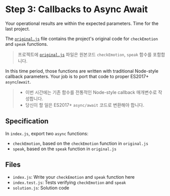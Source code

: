 # Step 3: Callbacks to Async Await

Your operational results are within the expected parameters.
Time for the last project.

The [`original.js`](./original.js) file contains the project's original code for `checkEmotion` and `speak` functions.

> 프로젝트에 [`original.js`](./original.js) 파일은 원본코드 `checkEmotion`, `speak` 함수를 포함합니다.

In this time period, those functions are written with traditional Node-style callback parameters.
Your job is to port that code to proper ES2017+ `async`/`await`.

> - 이번 시간에는 기존 함수를 전통적인 Node-style callback 매개변수로 작성합니다.
> - 당신이 할 일은 ES2017+ `async/await` 코드로 변환해야 합니다.

## Specification

In `index.js`, export two `async` functions:

- `checkEmotion`, based on the `checkEmotion` function in `original.js`
- `speak`, based on the `speak` function in `original.js`

## Files

- `index.js`: Write your `checkEmotion` and `speak` function here
- `index.test.js`: Tests verifying `checkEmotion` and `speak`
- `solution.js`: Solution code
